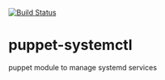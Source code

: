 [![Build Status](https://travis-ci.org/jkroepke/puppet-systemctl.svg?branch=master)](https://travis-ci.org/jkroepke/puppet-systemctl)

# puppet-systemctl
puppet module to manage systemd services